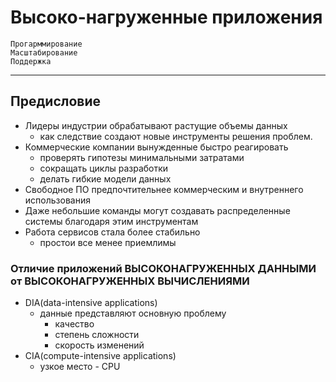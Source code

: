 # Высоко-нагруженные приложения

```
Прогарммирование
Масштабирование
Поддержка
```
---
## Предисловие

* Лидеры индустрии обрабатывают растущие объемы данных
  * как следствие создают новые инструменты решения проблем.
* Коммерческие компании вынужденные быстро реагировать
  * проверять гипотезы минимальными затратами
  * сокращать циклы разработки
  * делать гибкие модели данных
* Свободное ПО предпочтительнее коммерческим и внутреннего использования
* Даже небольшие команды могут создавать распределенные системы благодаря этим инструментам
* Работа сервисов стала более стабильно
  * простои все менее приемлимы

### Отличие приложений ВЫСОКОНАГРУЖЕННЫХ ДАННЫМИ от ВЫСОКОНАГРУЖЕННЫХ ВЫЧИСЛЕНИЯМИ

* DIA(data-intensive applications)
  * данные представляют основную проблему
    * качество
    * степень сложности
    * скорость изменений
* CIA(compute-intensive applications)
  * узкое место - CPU
  


